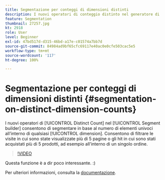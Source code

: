 ```yaml
---
title: Segmentazione per conteggi di dimensioni distinti
description: I nuovi operatori di conteggio distinto nel generatore di segmenti consentono di segmentare in base al numero di elementi univoci all’interno di qualsiasi dimensione. Consentono di filtrare le visite in cui sono state visualizzate più di 5 pagine o gli hit in cui sono stati acquistati più di 5 prodotti, ad esempio all’interno di un singolo ordine.
feature: Segmentation
thumbnail: 27257.jpg
kt: 2918
role: User
level: Beginner
exl-id: 47bd517d-d315-46bd-a17e-c01574a7bb7d
source-git-commit: 84984ad9bf65cfc69117e40ac0e0cfe503cac5e5
workflow-type: tm+mt
source-wordcount: '117'
ht-degree: 100%

---
```


# Segmentazione per conteggi di dimensioni distinti {#segmentation-on-distinct-dimension-counts}

I nuovi operatori di [!UICONTROL Distinct Count] nel [!UICONTROL Segment builder] consentono di segmentare in base al numero di elementi univoci all’interno di qualsiasi [!UICONTROL dimension]. Consentono di filtrare le visite in cui sono state visualizzate più di 5 pagine o gli hit in cui sono stati acquistati più di 5 prodotti, ad esempio all’interno di un singolo ordine.

>[!VIDEO](https://video.tv.adobe.com/v/27257/?quality=12&learn=on)

Questa funzione è a dir poco interessante. :)

Per ulteriori informazioni, consulta la [documentazione](https://experienceleague.adobe.com/docs/analytics/components/segmentation/segment-reference/seg-operators.html?lang=it).
